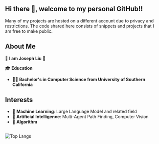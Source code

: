 ## Hi there 👋, welcome to my personal GitHub!!
Many of my projects are hosted on a different account due to privacy and restrictions. The code shared here consists of snippets and projects that I am free to make public.

## About Me
🙋 **I am Joseph Liu** 🙋

🎓 **Education**
- 👨‍💻 **Bachelor's in Computer Science from University of Southern California**

## Interests
- 🤖 **Machine Learning**: Large Language Model and related field
- 🧠 **Artificial Intelligence**: Multi-Agent Path Finding, Computer Vision
- 🎋 **Algorithm**

##
![Top Langs](https://github-readme-stats.vercel.app/api/top-langs/?username=MajikalExplosions&layout=compact)

<!--
**MajikalExplosions/MajikalExplosions** is a ✨ _special_ ✨ repository because its `README.md` (this file) appears on your GitHub profile.

Here are some ideas to get you started:

- 🔭 I’m currently working on ...
- 🌱 I’m currently learning ...
- 👯 I’m looking to collaborate on ...
- 🤔 I’m looking for help with ...
- 💬 Ask me about ...
- 📫 How to reach me: ...
- 😄 Pronouns: ...
- ⚡ Fun fact: ...
-->
